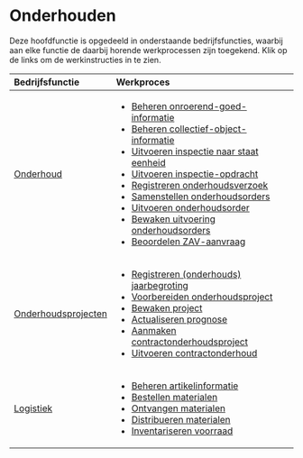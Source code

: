 # Onderhouden

Deze hoofdfunctie is opgedeeld in onderstaande bedrijfsfuncties, waarbij aan elke functie de daarbij horende werkprocessen zijn toegekend. Klik op de links om de werkinstructies in te zien.

Bedrijfsfunctie | Werkproces
:--- | :---
[Onderhoud](onderhoud/) | <ul><li>[Beheren onroerend-goed-informatie](onderhoud/beheren-onroerend-goed-informatie/)</li><li>[Beheren collectief-object-informatie](onderhoud/beheren-collectief-object-informatie/)</li><li>[Uitvoeren inspectie naar staat eenheid](onderhoud/uitvoeren-inspectie-naar-staat-eenheid/)</li><li>[Uitvoeren inspectie-opdracht](onderhoud/uitvoeren-inspectie-opdracht/)</li><li>[Registreren onderhoudsverzoek](onderhoud/registreren-onderhoudsverzoek/)</li><li>[Samenstellen onderhoudsorders](onderhoud/samenstellen-onderhoudsorders/)</li><li>[Uitvoeren onderhoudsorder](onderhoud/Uitvoeren-onderhoudsorder/)</li><li>[Bewaken uitvoering onderhoudsorders](onderhoud/bewaken-uitvoering-onderhoudsorders/)</li><li>[Beoordelen ZAV-aanvraag](onderhoud/beoordelen-zav-aanvraag/)</li></ul>
[Onderhoudsprojecten](onderhoudsprojecten/) | <ul><li>[Registreren (onderhouds) jaarbegroting](registreren-(onderhouds)-jaarbegroting/)</li><li>[Voorbereiden onderhoudsproject](voorbereiden-onderhoudsproject/)</li><li>[Bewaken project](logistiek/bewaken-project/)</li><li>[Actualiseren prognose](logistiek/actualiseren-prognose/)</li><li>[Aanmaken contractonderhoudsproject](logistiek/aanmaken-contractonderhoudsproject/)</li><li>[Uitvoeren contractonderhoud](logistiek/uitvoeren-contractonderhoud/)</li></ul>
[Logistiek](logistiek/) | <ul><li>[Beheren artikelinformatie](logistiek/beheren-artikelinformatie/)</li><li>[Bestellen materialen](logistiek/bestellen-materialen/)</li><li>[Ontvangen materialen](logistiek/ontvangen-materialen/)</li><li>[Distribueren materialen](logistiek/distribueren-materialen/)</li><li>[Inventariseren voorraad](logistiek/inventariseren-voorraad/)</li></ul>
